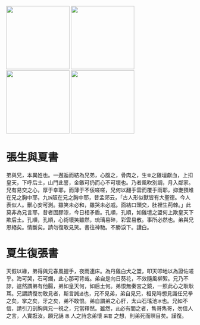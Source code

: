 [//]: # (scanned texts)
<img src="http://library.ctext.org/s1890343/s1890343_0117.png" width="170">
<img src="http://library.ctext.org/s1890343/s1890343_0116.png" width="170">
<img src="http://library.ctext.org/s1890343/s1890343_0115.png" width="170">
<img src="http://library.ctext.org/s1890343/s1890343_0114.png" width="170">


[//]: # (texts)
# 張生與夏書
弟與兄，本異姓也。一邂逅而結為兄弟，心腹之，骨肉之，生`幸`之雞壇獻血，上扣皇天，下呼后土，山門此誓，金鏃可扔而心不可壞也。乃者風吹別調，月入鄰家。兄有易交之心，厚于幸耶，而薄于不佞嗟嗟，兄何以翻手雲而覆手雨耶，抑灔預堆在兄之胸中耶，九`拆`阪在兄之胸中耶，昔孟郊云，「古人形似獸皆有大聖德。今人表似人。獸心安可測。雖笑未必和，雖哭未必戚。面結口頭交，肚裡生荊棘。」此莫非為兄言耶，昔者固膠漆，今日相矛盾。孔順，孔順，如雞壇之盟何上欺皇天下欺后土。孔順，孔順，心術壞笑雖然，琉璃易碎，彩雲易散。事所必然也。弟與兄恩絕矣。情斷矣。請勿復敢見笑。書往神馳。不勝淚下。謹白。

# 夏生復張書
天假以緣，弟得與兄春風握手，夜雨連床。為丹雞白犬之盟，叩天叩地以為證佐嗟乎。海可哭，石可爛，此心那可背哉。弟自是向日葵花，不效隨風柳絮。兄乃不諒，遽然謂弟有他腸，弟如皇天何，如后土何。弟恨無秦宮之鏡，一照此心之耿耿耳。兄謂請復勿敢見者，斯言誠`過`也，兄不見弟，弟自見兄，相見時想見識任兄拳之矣，掌之矣，牙之矣，弟不敢恨。弟自謂弟之心肝，太山石瑤池`冰`也。兄如不信，請引刀剖胸與兄一視之，兄當釋然。雖然，`此`必有間之者，雋哥雋哥，勿信人之言，人實誑汝。願兄誦 `愚` 人之詩念弟懷 `采葛` 之想，則弟死而瞑目矣。謹復。